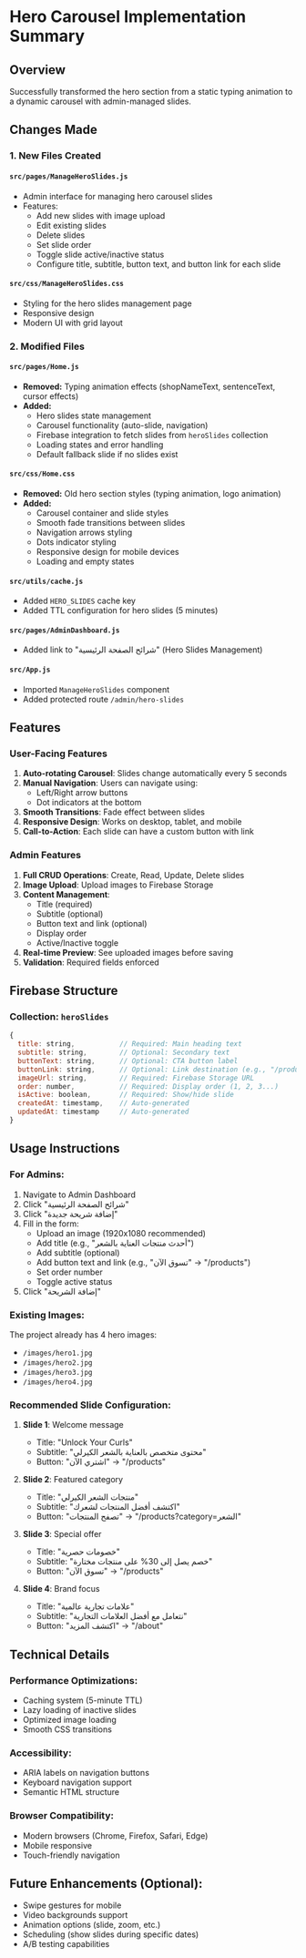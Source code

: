 # Hero Carousel Implementation Summary

## Overview

Successfully transformed the hero section from a static typing animation to a dynamic carousel with admin-managed slides.

## Changes Made

### 1. New Files Created

#### `src/pages/ManageHeroSlides.js`

- Admin interface for managing hero carousel slides
- Features:
  - Add new slides with image upload
  - Edit existing slides
  - Delete slides
  - Set slide order
  - Toggle slide active/inactive status
  - Configure title, subtitle, button text, and button link for each slide

#### `src/css/ManageHeroSlides.css`

- Styling for the hero slides management page
- Responsive design
- Modern UI with grid layout

### 2. Modified Files

#### `src/pages/Home.js`

- **Removed:** Typing animation effects (shopNameText, sentenceText, cursor effects)
- **Added:**
  - Hero slides state management
  - Carousel functionality (auto-slide, navigation)
  - Firebase integration to fetch slides from `heroSlides` collection
  - Loading states and error handling
  - Default fallback slide if no slides exist

#### `src/css/Home.css`

- **Removed:** Old hero section styles (typing animation, logo animation)
- **Added:**
  - Carousel container and slide styles
  - Smooth fade transitions between slides
  - Navigation arrows styling
  - Dots indicator styling
  - Responsive design for mobile devices
  - Loading and empty states

#### `src/utils/cache.js`

- Added `HERO_SLIDES` cache key
- Added TTL configuration for hero slides (5 minutes)

#### `src/pages/AdminDashboard.js`

- Added link to "شرائح الصفحة الرئيسية" (Hero Slides Management)

#### `src/App.js`

- Imported `ManageHeroSlides` component
- Added protected route `/admin/hero-slides`

## Features

### User-Facing Features

1. **Auto-rotating Carousel**: Slides change automatically every 5 seconds
2. **Manual Navigation**: Users can navigate using:
   - Left/Right arrow buttons
   - Dot indicators at the bottom
3. **Smooth Transitions**: Fade effect between slides
4. **Responsive Design**: Works on desktop, tablet, and mobile
5. **Call-to-Action**: Each slide can have a custom button with link

### Admin Features

1. **Full CRUD Operations**: Create, Read, Update, Delete slides
2. **Image Upload**: Upload images to Firebase Storage
3. **Content Management**:
   - Title (required)
   - Subtitle (optional)
   - Button text and link (optional)
   - Display order
   - Active/Inactive toggle
4. **Real-time Preview**: See uploaded images before saving
5. **Validation**: Required fields enforced

## Firebase Structure

### Collection: `heroSlides`

```javascript
{
  title: string,           // Required: Main heading text
  subtitle: string,        // Optional: Secondary text
  buttonText: string,      // Optional: CTA button label
  buttonLink: string,      // Optional: Link destination (e.g., "/products")
  imageUrl: string,        // Required: Firebase Storage URL
  order: number,           // Required: Display order (1, 2, 3...)
  isActive: boolean,       // Required: Show/hide slide
  createdAt: timestamp,    // Auto-generated
  updatedAt: timestamp     // Auto-generated
}
```

## Usage Instructions

### For Admins:

1. Navigate to Admin Dashboard
2. Click "شرائح الصفحة الرئيسية"
3. Click "إضافة شريحة جديدة"
4. Fill in the form:
   - Upload an image (1920x1080 recommended)
   - Add title (e.g., "أحدث منتجات العناية بالشعر")
   - Add subtitle (optional)
   - Add button text and link (e.g., "تسوق الآن" → "/products")
   - Set order number
   - Toggle active status
5. Click "إضافة الشريحة"

### Existing Images:

The project already has 4 hero images:

- `/images/hero1.jpg`
- `/images/hero2.jpg`
- `/images/hero3.jpg`
- `/images/hero4.jpg`

### Recommended Slide Configuration:

1. **Slide 1**: Welcome message

   - Title: "Unlock Your Curls"
   - Subtitle: "محتوى متخصص بالعناية بالشعر الكيرلي"
   - Button: "اشتري الآن" → "/products"

2. **Slide 2**: Featured category

   - Title: "منتجات الشعر الكيرلي"
   - Subtitle: "اكتشف أفضل المنتجات لشعرك"
   - Button: "تصفح المنتجات" → "/products?category=الشعر"

3. **Slide 3**: Special offer

   - Title: "خصومات حصرية"
   - Subtitle: "خصم يصل إلى 30% على منتجات مختارة"
   - Button: "تسوق الآن" → "/products"

4. **Slide 4**: Brand focus
   - Title: "علامات تجارية عالمية"
   - Subtitle: "نتعامل مع أفضل العلامات التجارية"
   - Button: "اكتشف المزيد" → "/about"

## Technical Details

### Performance Optimizations:

- Caching system (5-minute TTL)
- Lazy loading of inactive slides
- Optimized image loading
- Smooth CSS transitions

### Accessibility:

- ARIA labels on navigation buttons
- Keyboard navigation support
- Semantic HTML structure

### Browser Compatibility:

- Modern browsers (Chrome, Firefox, Safari, Edge)
- Mobile responsive
- Touch-friendly navigation

## Future Enhancements (Optional):

- Swipe gestures for mobile
- Video backgrounds support
- Animation options (slide, zoom, etc.)
- Scheduling (show slides during specific dates)
- A/B testing capabilities
